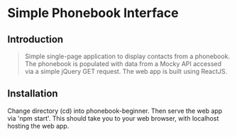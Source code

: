 # Simple Phonebook Interface

## Introduction

> Simple single-page application to display contacts from a phonebook. The phonebook is populated with data from a Mocky API accessed via a simple jQuery GET request. The web app is built using ReactJS.

## Installation

Change directory (cd) into phonebook-beginner. Then serve the web app via 'npm start'. This should take you to your web browser, with localhost hosting the web app.
